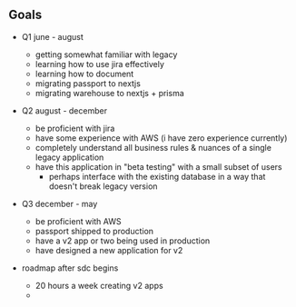 ## Goals

- Q1 june - august
	- getting somewhat familiar with legacy
	- learning how to use jira effectively
	- learning how to document
	- migrating passport to nextjs
	- migrating warehouse to nextjs + prisma
- Q2 august - december
	- be proficient with jira
	- have some experience with AWS (i have zero experience currently)
	- completely understand all business rules & nuances of a single legacy application
	- have this application in "beta testing" with a small subset of users
		- perhaps interface with the existing database in a way that doesn't break legacy version
- Q3 december - may
	- be proficient with AWS
	- passport shipped to production
	- have a v2 app or two being used in production
	- have designed a new application for v2 


- roadmap after sdc begins
	- 20 hours a week creating v2 apps
	- 
